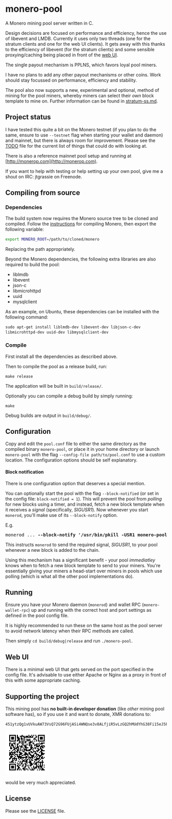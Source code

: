 # monero-pool

A Monero mining pool server written in C.

Design decisions are focused on performance and efficiency, hence the use of
libevent and LMDB.  Currently it uses only two threads (one for the stratum
clients and one for the web UI clients). It gets away with this thanks to the
efficiency of libevent (for the stratum clients) and some sensible
proxying/caching being placed in front of the [web UI](#web-ui).

The single payout mechanism is PPLNS, which favors loyal pool miners.

I have no plans to add any other payout mechanisms or other coins. Work should
stay focussed on performance, efficiency and stability.

The pool also now supports a new, experimental and optional, method of mining
for the pool miners, whereby miners can select their *own* block template to
mine on. Further information can be found in [stratum-ss.md](./stratum-ss.md).

## Project status

I have tested this quite a bit on the Monero testnet (if you plan
to do the same, ensure to use `--testnet` flag when starting your wallet and
daemon) and mainnet, but there is always room for improvement. Please see the
[TODO](./TODO) file for the current list of things that could do with looking
at.

There is also a reference mainnet pool setup and running at
[http://monerop.com](http://monerop.com).

If you want to help with testing or help setting up your own pool, give me a
shout on IRC: jtgrassie on Freenode.

## Compiling from source

### Dependencies

The build system now requires the Monero source tree to be cloned and compiled.
Follow the
[instructions](https://github.com/monero-project/monero#compiling-monero-from-source)
for compiling Monero, then export the following variable:

```bash
export MONERO_ROOT=/path/to/cloned/monero
```

Replacing the path appropriately.

Beyond the Monero dependencies, the following extra libraries are also required
to build the pool:

- liblmdb
- libevent
- json-c
- libmicrohttpd
- uuid
- mysqlclient

As an example, on Ubuntu, these dependencies can be installed with the following
command:

```
sudo apt-get install liblmdb-dev libevent-dev libjson-c-dev libmicrohttpd-dev uuid-dev libmysqlclient-dev
```
### Compile

First install all the dependencies as described above.

Then to compile the pool as a release build, run:

```
make release
```

The application will be built in `build/release/`.

Optionally you can compile a debug build by simply running:

```
make
```

Debug builds are output in `build/debug/`.

## Configuration

Copy and edit the `pool.conf` file to either the same directory as the compiled
binary `monero-pool`, or place it in your home directory or launch `monero-pool`
with the flag `--config-file path/to/pool.conf` to use a custom location. The
configuration options should be self explanatory.

#### Block notification

There is one configuration option that deserves a special mention.

You can optionally start the pool with the flag `--block-notified` (or set in
the config file: `block-notified = 1`). This will prevent the pool from
*polling* for new blocks using a timer, and instead, fetch a new block template
when it receives a *signal* (specifically, *SIGUSR1*). Now whenever you start
`monerod`, you'll make use of its `--block-notify` option.

E.g.

<pre>
monerod ... <b>--block-notify '/usr/bin/pkill -USR1 monero-pool'</b>
</pre>

This instructs `monerod` to send the required signal, *SIGUSR1*, to your pool
whenever a new block is added to the chain.

Using this mechanism has a significant benefit - your pool *immediatley* knows
when to fetch a new block template to send to your miners. You're essentially
giving your miners a head-start over miners in pools which use polling (which
is what all the other pool implementations do).

## Running

Ensure you have your Monero daemon (`monerod`) and wallet RPC
(`monero-wallet-rpc`) up and running with the correct host and port settings as
defined in the pool config file.

It is highly recommended to run these on the same host as the pool server to
avoid network latency when their RPC methods are called.

Then simply `cd build/debug|release` and run `./monero-pool`.

## Web UI

There is a minimal web UI that gets served on the port specified in the config
file. It's advisable to use either Apache or Nginx as a proxy in front of this
with some appropriate caching.

## Supporting the project

This mining pool has **no built-in developer donation** (like *other* mining
pool software has), so if you use it and want to donate, XMR donations to:

```
451ytzQg1vUVkuAW73VsQ72G96FUjASi4WNQse3v8ALfjiR5vLzGQ2hMUdYhG38Fi15eJ5FJ1ZL4EV1SFVi228muGX4f3SV
```

![QR code](./qr-small.png)

would be very much appreciated.

## License

Please see the [LICENSE](./LICENSE) file.

[//]: # ( vim: set tw=80: )
